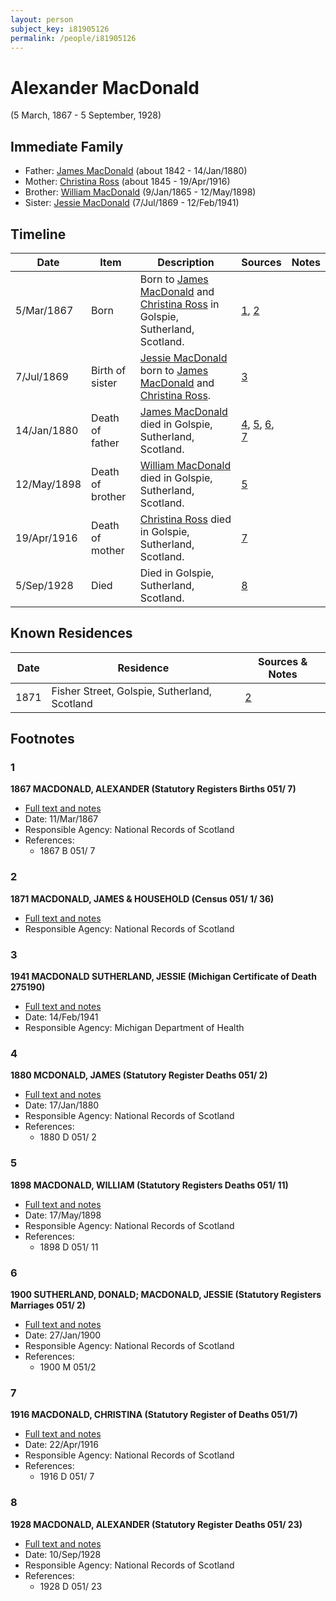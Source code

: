 ```yaml
---
layout: person
subject_key: i81905126
permalink: /people/i81905126
---
```


# Alexander MacDonald
(5 March, 1867 - 5 September, 1928)

## Immediate Family

* Father: [James MacDonald](./@74881641@-james-macdonald-b1842-d1880-1-14.md) (about 1842 - 14/Jan/1880)
* Mother: [Christina Ross](./@81183416@-christina-ross-b1845-d1916-4-19.md) (about 1845 - 19/Apr/1916)
* Brother: [William MacDonald](./@76505641@-william-macdonald-b1865-1-9-d1898-5-12.md) (9/Jan/1865 - 12/May/1898)
* Sister: [Jessie MacDonald](./@97412403@-jessie-macdonald-b1869-7-7-d1941-2-12.md) (7/Jul/1869 - 12/Feb/1941)

## Timeline

Date | Item | Description | Sources | Notes
---|---|---|---|---
5/Mar/1867 | Born | Born to [James MacDonald](./@74881641@-james-macdonald-b1842-d1880-1-14.md) and [Christina Ross](./@81183416@-christina-ross-b1845-d1916-4-19.md) in Golspie, Sutherland, Scotland. | [1](#1), [2](#2) | 
7/Jul/1869 | Birth of sister | [Jessie MacDonald](./@97412403@-jessie-macdonald-b1869-7-7-d1941-2-12.md) born to [James MacDonald](./@74881641@-james-macdonald-b1842-d1880-1-14.md) and [Christina Ross](./@81183416@-christina-ross-b1845-d1916-4-19.md). | [3](#3) | 
14/Jan/1880 | Death of father | [James MacDonald](./@74881641@-james-macdonald-b1842-d1880-1-14.md) died in Golspie, Sutherland, Scotland. | [4](#4), [5](#5), [6](#6), [7](#7) | 
12/May/1898 | Death of brother | [William MacDonald](./@76505641@-william-macdonald-b1865-1-9-d1898-5-12.md) died in Golspie, Sutherland, Scotland. | [5](#5) | 
19/Apr/1916 | Death of mother | [Christina Ross](./@81183416@-christina-ross-b1845-d1916-4-19.md) died in Golspie, Sutherland, Scotland. | [7](#7) | 
5/Sep/1928 | Died | Died in Golspie, Sutherland, Scotland. | [8](#8) | 

## Known Residences

Date | Residence | Sources & Notes
---|---|---
1871 | Fisher Street, Golspie, Sutherland, Scotland | [2](#2)

## Footnotes

### 1

**1867 MACDONALD, ALEXANDER (Statutory Registers Births 051/ 7)**

* [Full text and notes](../sources/@48648969@-1867-macdonald,-alexander-statutory-registers-births-051-7-.md)
* Date: 11/Mar/1867
* Responsible Agency: National Records of Scotland
* References: 
  * 1867 B 051/ 7

### 2

**1871 MACDONALD, JAMES & HOUSEHOLD (Census 051/ 1/ 36)**

* [Full text and notes](../sources/@96734475@-1871-macdonald,-james-&-household-census-051-1-36-.md)
* Responsible Agency: National Records of Scotland

### 3

**1941 MACDONALD SUTHERLAND, JESSIE (Michigan Certificate of Death 275190)**

* [Full text and notes](../sources/@86293040@-1941-macdonald-sutherland,-jessie-michigan-certificate-of-death-275190-.md)
* Date: 14/Feb/1941
* Responsible Agency: Michigan Department of Health

### 4

**1880 MCDONALD, JAMES (Statutory Register Deaths 051/ 2)**

* [Full text and notes](../sources/@84348255@-1880-mcdonald,-james-statutory-register-deaths-051-2-.md)
* Date: 17/Jan/1880
* Responsible Agency: National Records of Scotland
* References: 
  * 1880 D 051/ 2

### 5

**1898 MACDONALD, WILLIAM (Statutory Registers Deaths 051/ 11)**

* [Full text and notes](../sources/@52105688@-1898-macdonald,-william-statutory-registers-deaths-051-11-.md)
* Date: 17/May/1898
* Responsible Agency: National Records of Scotland
* References: 
  * 1898 D 051/ 11

### 6

**1900 SUTHERLAND, DONALD; MACDONALD, JESSIE (Statutory Registers Marriages 051/ 2)**

* [Full text and notes](../sources/@1130864@-1900-sutherland,-donald;-macdonald,-jessie-statutory-registers-marriages-051-2-.md)
* Date: 27/Jan/1900
* Responsible Agency: National Records of Scotland
* References: 
  * 1900 M 051/2

### 7

**1916 MACDONALD, CHRISTINA (Statutory Register of Deaths 051/7)**

* [Full text and notes](../sources/@80791412@-1916-macdonald,-christina-statutory-register-of-deaths-051-7-.md)
* Date: 22/Apr/1916
* Responsible Agency: National Records of Scotland
* References: 
  * 1916 D 051/ 7

### 8

**1928 MACDONALD, ALEXANDER (Statutory Register Deaths 051/ 23)**

* [Full text and notes](../sources/@79581232@-1928-macdonald,-alexander-statutory-register-deaths-051-23-.md)
* Date: 10/Sep/1928
* Responsible Agency: National Records of Scotland
* References: 
  * 1928 D 051/ 23

